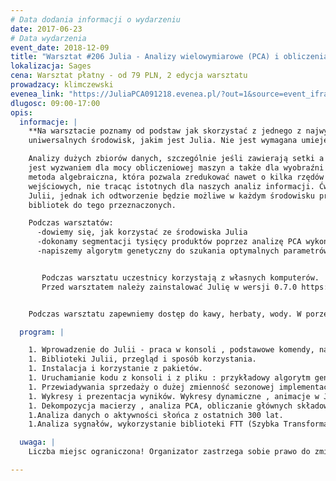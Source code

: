 ```yaml
---
# Data dodania informacji o wydarzeniu
date: 2017-06-23
# Data wydarzenia
event_date: 2018-12-09
title: "Warsztat #206 Julia - Analizy wielowymiarowe (PCA) i obliczenia równoległe w środowisku Julia"
lokalizacja: Sages
cena: Warsztat płatny - od 79 PLN, 2 edycja warsztatu
prowadzacy: klimczewski
evenea_link: "https://JuliaPCA091218.evenea.pl/?out=1&source=event_iframe"
dlugosc: 09:00-17:00
opis:
  informacje: |
    **Na warsztacie poznamy od podstaw jak skorzystać z jednego z najwydajniejszych i najbardziej
    uniwersalnych środowisk, jakim jest Julia. Nie jest wymagana umiejętność programowania.**

    Analizy dużych zbiorów danych, szczególnie jeśli zawierają setki a nawet dziesiątki tysięcy zmiennych,
    jest wyzwaniem dla mocy obliczeniowej maszyn a także dla wyobraźni i percepcji analityka. PCA to
    metoda algebraiczna, która pozwala zredukować nawet o kilka rzędów wielkości, rozmiar danych
    wejściowych, nie tracąc istotnych dla naszych analiz informacji. Ćwiczenia zostaną przeprowadzone w
    Julii, jednak ich odtworzenie będzie możliwe w każdym środowisku programistycznym. Analityk często jest w sytuacji, gdy brak jest racjonalnej metody prowadzącej do celu, a liczba kombinacji do zweryfikowania przekracza możliwości obliczeniowe maszyn. Wtedy warto sięgnąć po algorytmy genetyczne. Na warsztacie napiszemy taki algorytm i skorzystamy ze sprawdzonych
    bibliotek do tego przeznaczonych. 

    Podczas warsztatów:
      -dowiemy się, jak korzystać ze środowiska Julia
      -dokonamy segmentacji tysięcy produktów poprzez analizę PCA wykonując dekompozycję macierzy.
      -napiszemy algorytm genetyczny do szukania optymalnych parametrów równania z wieloma parametrami, wykorzystamy ten algorytm do przewiadywania sprzedaży o dużej zmienności sezonowej


       Podczas warsztatu uczestnicy korzystają z własnych komputerów.
       Przed warsztatem należy zainstalować Julię w wersji 0.7.0 https://julialang-s3.julialang.org/bin/winnt/x64/0.7/julia-0.7.0-win64.exe na maszynę 64 bitową lub odpowiednią wersję na maszyny 32 bitowe oraz zainstalować kilka pakietów zgodnie z dostarczoną instrukcją.


    Podczas warsztatu zapewniemy dostęp do kawy, herbaty, wody. W porze obiadowej zapewniamy pizzę w wersji mięsnej lub wegatariańskiej.

  program: |

    1. Wprowadzenie do Julii - praca w konsoli , podstawowe komendy, nawigacja.
    1. Biblioteki Julii, przegląd i sposób korzystania.
    1. Instalacja i korzystanie z pakietów.
    1. Uruchamianie kodu z konsoli i z pliku : przykładowy algorytm genetyczny krok po kroku.
    1. Przewiadywania sprzedaży o dużej zmienność sezonowej implementacja algorytmów odwybranej metody.
    1. Wykresy i prezentacja wyników. Wykresy dynamiczne , animacje w Julii.
    1. Dekompozycja macierzy , analiza PCA, obliczanie głównych składowych i ich interpretacja, segmentacja zbioru w wielowymiarowej przestrzeni.
    1.Analiza danych o aktywności słońca z ostatnich 300 lat.
    1.Analiza sygnałów, wykorzystanie biblioteki FTT (Szybka Transformata Fouriera ) do obliczania składowych widma cyklu aktywności słońca. 

  uwaga: |
    Liczba miejsc ograniczona! Organizator zastrzega sobie prawo do zmiany lokalizacji wydarzenia oraz jego odwołania w przypadku niezgłoszenia się minimalnej liczby uczestników.

---
```

